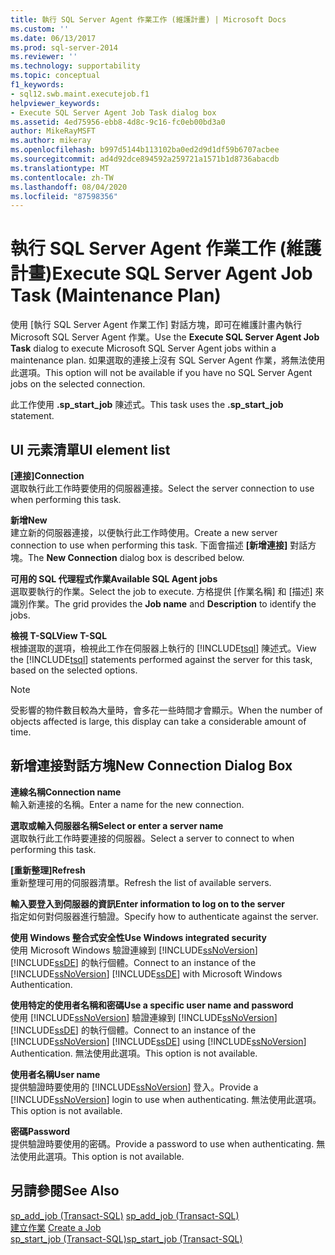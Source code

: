 ```yaml
---
title: 執行 SQL Server Agent 作業工作 (維護計畫) | Microsoft Docs
ms.custom: ''
ms.date: 06/13/2017
ms.prod: sql-server-2014
ms.reviewer: ''
ms.technology: supportability
ms.topic: conceptual
f1_keywords:
- sql12.swb.maint.executejob.f1
helpviewer_keywords:
- Execute SQL Server Agent Job Task dialog box
ms.assetid: 4ed75956-ebb8-4d8c-9c16-fc0eb00bd3a0
author: MikeRayMSFT
ms.author: mikeray
ms.openlocfilehash: b997d5144b113102ba0ed2d9d1df59b6707acbee
ms.sourcegitcommit: ad4d92dce894592a259721a1571b1d8736abacdb
ms.translationtype: MT
ms.contentlocale: zh-TW
ms.lasthandoff: 08/04/2020
ms.locfileid: "87598356"
---
```

# <a name="execute-sql-server-agent-job-task-maintenance-plan"></a><span data-ttu-id="a22f7-102">執行 SQL Server Agent 作業工作 (維護計畫)</span><span class="sxs-lookup"><span data-stu-id="a22f7-102">Execute SQL Server Agent Job Task (Maintenance Plan)</span></span>
  <span data-ttu-id="a22f7-103">使用 [執行 SQL Server Agent 作業工作] 對話方塊，即可在維護計畫內執行 Microsoft SQL Server Agent 作業。</span><span class="sxs-lookup"><span data-stu-id="a22f7-103">Use the **Execute SQL Server Agent Job Task** dialog to execute Microsoft SQL Server Agent jobs within a maintenance plan.</span></span> <span data-ttu-id="a22f7-104">如果選取的連接上沒有 SQL Server Agent 作業，將無法使用此選項。</span><span class="sxs-lookup"><span data-stu-id="a22f7-104">This option will not be available if you have no SQL Server Agent jobs on the selected connection.</span></span>  
  
 <span data-ttu-id="a22f7-105">此工作使用 **.sp_start_job** 陳述式。</span><span class="sxs-lookup"><span data-stu-id="a22f7-105">This task uses the **.sp_start_job** statement.</span></span>  
  
## <a name="ui-element-list"></a><span data-ttu-id="a22f7-106">UI 元素清單</span><span class="sxs-lookup"><span data-stu-id="a22f7-106">UI element list</span></span>  
 <span data-ttu-id="a22f7-107">**[連接]**</span><span class="sxs-lookup"><span data-stu-id="a22f7-107">**Connection**</span></span>  
 <span data-ttu-id="a22f7-108">選取執行此工作時要使用的伺服器連接。</span><span class="sxs-lookup"><span data-stu-id="a22f7-108">Select the server connection to use when performing this task.</span></span>  
  
 <span data-ttu-id="a22f7-109">**新增**</span><span class="sxs-lookup"><span data-stu-id="a22f7-109">**New**</span></span>  
 <span data-ttu-id="a22f7-110">建立新的伺服器連接，以便執行此工作時使用。</span><span class="sxs-lookup"><span data-stu-id="a22f7-110">Create a new server connection to use when performing this task.</span></span> <span data-ttu-id="a22f7-111">下面會描述 **[新增連接]** 對話方塊。</span><span class="sxs-lookup"><span data-stu-id="a22f7-111">The **New Connection** dialog box is described below.</span></span>  
  
 <span data-ttu-id="a22f7-112">**可用的 SQL 代理程式作業**</span><span class="sxs-lookup"><span data-stu-id="a22f7-112">**Available SQL Agent jobs**</span></span>  
 <span data-ttu-id="a22f7-113">選取要執行的作業。</span><span class="sxs-lookup"><span data-stu-id="a22f7-113">Select the job to execute.</span></span> <span data-ttu-id="a22f7-114">方格提供 [作業名稱] 和 [描述] 來識別作業。</span><span class="sxs-lookup"><span data-stu-id="a22f7-114">The grid provides the **Job name** and **Description** to identify the jobs.</span></span>  
  
 <span data-ttu-id="a22f7-115">**檢視 T-SQL**</span><span class="sxs-lookup"><span data-stu-id="a22f7-115">**View T-SQL**</span></span>  
 <span data-ttu-id="a22f7-116">根據選取的選項，檢視此工作在伺服器上執行的 [!INCLUDE[tsql](../../includes/tsql-md.md)] 陳述式。</span><span class="sxs-lookup"><span data-stu-id="a22f7-116">View the [!INCLUDE[tsql](../../includes/tsql-md.md)] statements performed against the server for this task, based on the selected options.</span></span>  
  
> [!NOTE]  
>  <span data-ttu-id="a22f7-117">受影響的物件數目較為大量時，會多花一些時間才會顯示。</span><span class="sxs-lookup"><span data-stu-id="a22f7-117">When the number of objects affected is large, this display can take a considerable amount of time.</span></span>  
  
## <a name="new-connection-dialog-box"></a><span data-ttu-id="a22f7-118">新增連接對話方塊</span><span class="sxs-lookup"><span data-stu-id="a22f7-118">New Connection Dialog Box</span></span>  
 <span data-ttu-id="a22f7-119">**連線名稱**</span><span class="sxs-lookup"><span data-stu-id="a22f7-119">**Connection name**</span></span>  
 <span data-ttu-id="a22f7-120">輸入新連接的名稱。</span><span class="sxs-lookup"><span data-stu-id="a22f7-120">Enter a name for the new connection.</span></span>  
  
 <span data-ttu-id="a22f7-121">**選取或輸入伺服器名稱**</span><span class="sxs-lookup"><span data-stu-id="a22f7-121">**Select or enter a server name**</span></span>  
 <span data-ttu-id="a22f7-122">選取執行此工作時要連接的伺服器。</span><span class="sxs-lookup"><span data-stu-id="a22f7-122">Select a server to connect to when performing this task.</span></span>  
  
 <span data-ttu-id="a22f7-123">**[重新整理]**</span><span class="sxs-lookup"><span data-stu-id="a22f7-123">**Refresh**</span></span>  
 <span data-ttu-id="a22f7-124">重新整理可用的伺服器清單。</span><span class="sxs-lookup"><span data-stu-id="a22f7-124">Refresh the list of available servers.</span></span>  
  
 <span data-ttu-id="a22f7-125">**輸入要登入到伺服器的資訊**</span><span class="sxs-lookup"><span data-stu-id="a22f7-125">**Enter information to log on to the server**</span></span>  
 <span data-ttu-id="a22f7-126">指定如何對伺服器進行驗證。</span><span class="sxs-lookup"><span data-stu-id="a22f7-126">Specify how to authenticate against the server.</span></span>  
  
 <span data-ttu-id="a22f7-127">**使用 Windows 整合式安全性**</span><span class="sxs-lookup"><span data-stu-id="a22f7-127">**Use Windows integrated security**</span></span>  
 <span data-ttu-id="a22f7-128">使用 Microsoft Windows 驗證連線到 [!INCLUDE[ssNoVersion](../../includes/ssnoversion-md.md)] [!INCLUDE[ssDE](../../includes/ssde-md.md)] 的執行個體。</span><span class="sxs-lookup"><span data-stu-id="a22f7-128">Connect to an instance of the [!INCLUDE[ssNoVersion](../../includes/ssnoversion-md.md)] [!INCLUDE[ssDE](../../includes/ssde-md.md)] with Microsoft Windows Authentication.</span></span>  
  
 <span data-ttu-id="a22f7-129">**使用特定的使用者名稱和密碼**</span><span class="sxs-lookup"><span data-stu-id="a22f7-129">**Use a specific user name and password**</span></span>  
 <span data-ttu-id="a22f7-130">使用 [!INCLUDE[ssNoVersion](../../includes/ssnoversion-md.md)] 驗證連線到 [!INCLUDE[ssNoVersion](../../includes/ssnoversion-md.md)] [!INCLUDE[ssDE](../../includes/ssde-md.md)] 的執行個體。</span><span class="sxs-lookup"><span data-stu-id="a22f7-130">Connect to an instance of the [!INCLUDE[ssNoVersion](../../includes/ssnoversion-md.md)] [!INCLUDE[ssDE](../../includes/ssde-md.md)] using [!INCLUDE[ssNoVersion](../../includes/ssnoversion-md.md)] Authentication.</span></span> <span data-ttu-id="a22f7-131">無法使用此選項。</span><span class="sxs-lookup"><span data-stu-id="a22f7-131">This option is not available.</span></span>  
  
 <span data-ttu-id="a22f7-132">**使用者名稱**</span><span class="sxs-lookup"><span data-stu-id="a22f7-132">**User name**</span></span>  
 <span data-ttu-id="a22f7-133">提供驗證時要使用的 [!INCLUDE[ssNoVersion](../../includes/ssnoversion-md.md)] 登入。</span><span class="sxs-lookup"><span data-stu-id="a22f7-133">Provide a [!INCLUDE[ssNoVersion](../../includes/ssnoversion-md.md)] login to use when authenticating.</span></span> <span data-ttu-id="a22f7-134">無法使用此選項。</span><span class="sxs-lookup"><span data-stu-id="a22f7-134">This option is not available.</span></span>  
  
 <span data-ttu-id="a22f7-135">**密碼**</span><span class="sxs-lookup"><span data-stu-id="a22f7-135">**Password**</span></span>  
 <span data-ttu-id="a22f7-136">提供驗證時要使用的密碼。</span><span class="sxs-lookup"><span data-stu-id="a22f7-136">Provide a password to use when authenticating.</span></span> <span data-ttu-id="a22f7-137">無法使用此選項。</span><span class="sxs-lookup"><span data-stu-id="a22f7-137">This option is not available.</span></span>  
  
## <a name="see-also"></a><span data-ttu-id="a22f7-138">另請參閱</span><span class="sxs-lookup"><span data-stu-id="a22f7-138">See Also</span></span>  
 <span data-ttu-id="a22f7-139">[sp_add_job &#40;Transact-SQL&#41;](/sql/relational-databases/system-stored-procedures/sp-add-job-transact-sql) </span><span class="sxs-lookup"><span data-stu-id="a22f7-139">[sp_add_job &#40;Transact-SQL&#41;](/sql/relational-databases/system-stored-procedures/sp-add-job-transact-sql) </span></span>  
 <span data-ttu-id="a22f7-140">[建立作業](../../ssms/agent/create-a-job.md) </span><span class="sxs-lookup"><span data-stu-id="a22f7-140">[Create a Job](../../ssms/agent/create-a-job.md) </span></span>  
 [<span data-ttu-id="a22f7-141">sp_start_job &#40;Transact-SQL&#41;</span><span class="sxs-lookup"><span data-stu-id="a22f7-141">sp_start_job &#40;Transact-SQL&#41;</span></span>](/sql/relational-databases/system-stored-procedures/sp-start-job-transact-sql)  
  
  
